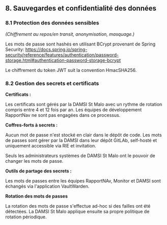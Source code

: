 ## 8. Sauvegardes et confidentialité des données

### 8.1 Protection des données sensibles
_(Chiffrement au repos/en transit, anonymisation, masquage.)_

Les mots de passe sont hashés en utilisant BCrypt provenant de Spring Security: https://docs.spring.io/spring-security/reference/features/authentication/password-storage.html#authentication-password-storage-bcrypt

Le chiffrement du token JWT suit la convention HmacSHA256.

### 8.2 Gestion des secrets et certificats

**Certificats :**

Les certificats sont gérés par la DAMSI St Malo avec un rythme de rotation compris entre 4 et 12 fois par an.
Les équipes de développement RapportNav ne sont pas engagées dans ce processus.

**Coffres-forts à secrets :**

Aucun mot de passe n'est stocké en clair dans le dépôt de code.
Les mots de passes sont gérer par la DAMSI dans leur dépôt GitLAb, self-hosté et uniquement accessible via RIE et invitation.

Seuls les administrateurs systèmes de DAMSI St Malo ont le pouvoir de changer les mots de passe.

**Outils de partage des secrets :**

Les mots de passes entre les équipes RapportNAv, Monitor et DAMSI sont échangés via l'application VaultWarden.


**Rotation des mots de passes**

La rotation des mots de passe s'effectue ad-hoc si des failles ont été détectées.
La DAMSI St Malo applique ensuite sa propre politique de rotation périodique.





